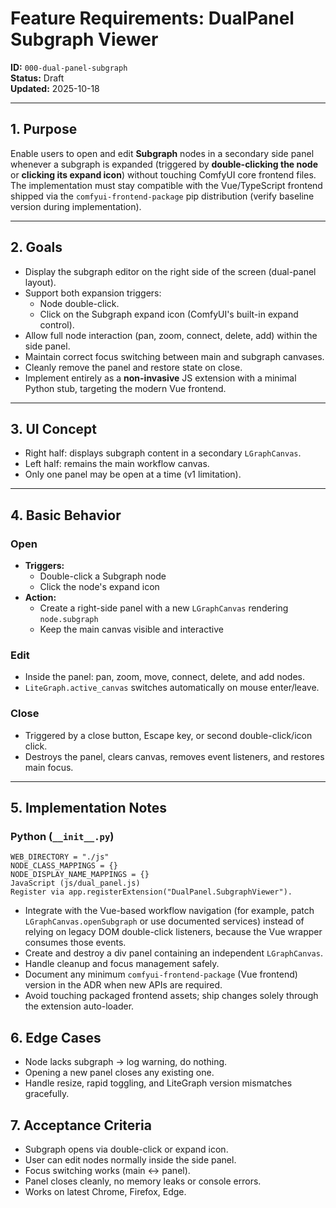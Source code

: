 # Feature Requirements: DualPanel Subgraph Viewer

**ID:** `000-dual-panel-subgraph`  
**Status:** Draft  
**Updated:** 2025-10-18  

---

## 1. Purpose
Enable users to open and edit **Subgraph** nodes in a secondary side panel whenever a subgraph is expanded (triggered by **double-clicking the node** or **clicking its expand icon**) without touching ComfyUI core frontend files. The implementation must stay compatible with the Vue/TypeScript frontend shipped via the `comfyui-frontend-package` pip distribution (verify baseline version during implementation).

---

## 2. Goals
- Display the subgraph editor on the right side of the screen (dual-panel layout).  
- Support both expansion triggers:  
  - Node double-click.  
  - Click on the Subgraph expand icon (ComfyUI's built-in expand control).  
- Allow full node interaction (pan, zoom, connect, delete, add) within the side panel.  
- Maintain correct focus switching between main and subgraph canvases.  
- Cleanly remove the panel and restore state on close.  
- Implement entirely as a **non-invasive** JS extension with a minimal Python stub, targeting the modern Vue frontend.

---

## 3. UI Concept

- Right half: displays subgraph content in a secondary `LGraphCanvas`.  
- Left half: remains the main workflow canvas.  
- Only one panel may be open at a time (v1 limitation).

---

## 4. Basic Behavior

### Open
- **Triggers:**  
  - Double-click a Subgraph node  
  - Click the node's expand icon  
- **Action:**  
  - Create a right-side panel with a new `LGraphCanvas` rendering `node.subgraph`  
  - Keep the main canvas visible and interactive  

### Edit
- Inside the panel: pan, zoom, move, connect, delete, and add nodes.  
- `LiteGraph.active_canvas` switches automatically on mouse enter/leave.  

### Close
- Triggered by a close button, Escape key, or second double-click/icon click.  
- Destroys the panel, clears canvas, removes event listeners, and restores main focus.

---

## 5. Implementation Notes

### Python (`__init__.py`)
```
WEB_DIRECTORY = "./js"
NODE_CLASS_MAPPINGS = {}
NODE_DISPLAY_NAME_MAPPINGS = {}
JavaScript (js/dual_panel.js)
Register via app.registerExtension("DualPanel.SubgraphViewer").
```

- Integrate with the Vue-based workflow navigation (for example, patch `LGraphCanvas.openSubgraph` or use documented services) instead of relying on legacy DOM double-click listeners, because the Vue wrapper consumes those events.
- Create and destroy a div panel containing an independent `LGraphCanvas`.
- Handle cleanup and focus management safely.
- Document any minimum `comfyui-frontend-package` (Vue frontend) version in the ADR when new APIs are required.
- Avoid touching packaged frontend assets; ship changes solely through the extension auto-loader.

## 6. Edge Cases
- Node lacks subgraph -> log warning, do nothing.
- Opening a new panel closes any existing one.
- Handle resize, rapid toggling, and LiteGraph version mismatches gracefully.

## 7. Acceptance Criteria

- Subgraph opens via double-click or expand icon.
- User can edit nodes normally inside the side panel.
- Focus switching works (main <-> panel).
- Panel closes cleanly, no memory leaks or console errors.
- Works on latest Chrome, Firefox, Edge.
